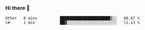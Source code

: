 ### Hi there 👋

<!--START_SECTION:waka-->
```text
Other   8 mins          ██████████████████████▒░░   88.87 % 
C#      1 min           ██▓░░░░░░░░░░░░░░░░░░░░░░   11.13 % 
```
<!--END_SECTION:waka-->

<!--
**jerry-shao/jerry-shao** is a ✨ _special_ ✨ repository because its `README.md` (this file) appears on your GitHub profile.

Here are some ideas to get you started:

- 🔭 I’m currently working on ...
- 🌱 I’m currently learning ...
- 👯 I’m looking to collaborate on ...
- 🤔 I’m looking for help with ...
- 💬 Ask me about ...
- 📫 How to reach me: ...
- 😄 Pronouns: ...
- ⚡ Fun fact: ...
-->
